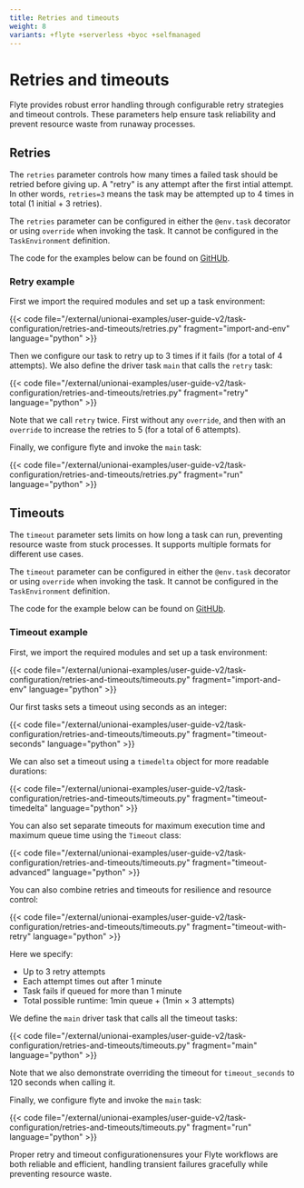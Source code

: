 ```yaml
---
title: Retries and timeouts
weight: 8
variants: +flyte +serverless +byoc +selfmanaged
---
```


# Retries and timeouts

Flyte provides robust error handling through configurable retry strategies and timeout controls.
These parameters help ensure task reliability and prevent resource waste from runaway processes.

## Retries

The `retries` parameter controls how many times a failed task should be retried before giving up.
A "retry" is any attempt after the first intial attempt.
In other words, `retries=3` means the task may be attempted up to 4 times in total (1 initial + 3 retries).

The `retries` parameter can be configured in either the `@env.task` decorator or using `override` when invoking the task.
It cannot be configured in the `TaskEnvironment` definition.

The code for the examples below can be found on [GitHUb](https://github.com/unionai/unionai-examples/blob/main/user-guide-v2/task-configuration/retries-and-timeouts/retries.py).

### Retry example

First we import the required modules and set up a task environment:

{{< code file="/external/unionai-examples/user-guide-v2/task-configuration/retries-and-timeouts/retries.py" fragment="import-and-env" language="python" >}}

Then we configure our task to retry up to 3 times if it fails (for a total of 4 attempts). We also define the driver task `main` that calls the `retry` task:

{{< code file="/external/unionai-examples/user-guide-v2/task-configuration/retries-and-timeouts/retries.py" fragment="retry" language="python" >}}

Note that we call `retry` twice. First without any `override`, and then with an `override` to increase the retries to 5 (for a total of 6 attempts).

Finally, we configure flyte and invoke the `main` task:

{{< code file="/external/unionai-examples/user-guide-v2/task-configuration/retries-and-timeouts/retries.py" fragment="run" language="python" >}}

## Timeouts

The `timeout` parameter sets limits on how long a task can run, preventing resource waste from stuck processes.
It supports multiple formats for different use cases.

The `timeout` parameter can be configured in either the `@env.task` decorator or using `override` when invoking the task.
It cannot be configured in the `TaskEnvironment` definition.

The code for the example below can be found on [GitHUb](https://github.com/unionai/unionai-examples/blob/main/user-guide-v2/task-configuration/retries-and-timeouts/timeouts.py).

### Timeout example

First, we import the required modules and set up a task environment:

{{< code file="/external/unionai-examples/user-guide-v2/task-configuration/retries-and-timeouts/timeouts.py" fragment="import-and-env" language="python" >}}

Our first tasks sets a timeout using seconds as an integer:

{{< code file="/external/unionai-examples/user-guide-v2/task-configuration/retries-and-timeouts/timeouts.py" fragment="timeout-seconds" language="python" >}}

We can also set a timeout using a `timedelta` object for more readable durations:

{{< code file="/external/unionai-examples/user-guide-v2/task-configuration/retries-and-timeouts/timeouts.py" fragment="timeout-timedelta" language="python" >}}

You can also set separate timeouts for maximum execution time and maximum queue time using the `Timeout` class:

{{< code file="/external/unionai-examples/user-guide-v2/task-configuration/retries-and-timeouts/timeouts.py" fragment="timeout-advanced" language="python" >}}

You can also combine retries and timeouts for resilience and resource control:

{{< code file="/external/unionai-examples/user-guide-v2/task-configuration/retries-and-timeouts/timeouts.py" fragment="timeout-with-retry" language="python" >}}

Here we specify:
- Up to 3 retry attempts
- Each attempt times out after 1 minute
- Task fails if queued for more than 1 minute
- Total possible runtime: 1min queue + (1min × 3 attempts)

We define the `main` driver task that calls all the timeout tasks:

{{< code file="/external/unionai-examples/user-guide-v2/task-configuration/retries-and-timeouts/timeouts.py" fragment="main" language="python" >}}

Note that we also demonstrate overriding the timeout for `timeout_seconds` to 120 seconds when calling it.

Finally, we configure flyte and invoke the `main` task:

{{< code file="/external/unionai-examples/user-guide-v2/task-configuration/retries-and-timeouts/timeouts.py" fragment="run" language="python" >}}

Proper retry and timeout configurationensures your Flyte workflows are both reliable and efficient, handling transient failures gracefully while preventing resource waste.